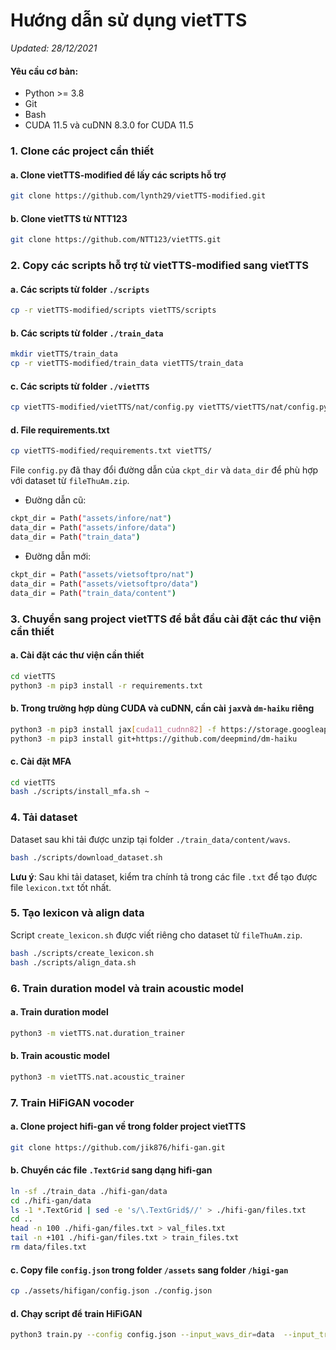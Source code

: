 # Hướng dẫn sử dụng vietTTS
*Updated: 28/12/2021*

#### Yêu cầu cơ bản:
- Python >= 3.8
- Git
- Bash
- CUDA 11.5 và cuDNN 8.3.0 for CUDA 11.5

### 1. Clone các project cần thiết
#### a. Clone vietTTS-modified để lấy các scripts hỗ trợ
```sh
git clone https://github.com/lynth29/vietTTS-modified.git
```
#### b. Clone vietTTS từ NTT123
```sh
git clone https://github.com/NTT123/vietTTS.git
```
### 2. Copy các scripts hỗ trợ từ vietTTS-modified sang vietTTS
#### a. Các scripts từ folder `./scripts`
```sh
cp -r vietTTS-modified/scripts vietTTS/scripts
```
#### b. Các scripts từ folder `./train_data`
```sh
mkdir vietTTS/train_data
cp -r vietTTS-modified/train_data vietTTS/train_data
```
#### c. Các scripts từ folder `./vietTTS`
```sh
cp vietTTS-modified/vietTTS/nat/config.py vietTTS/vietTTS/nat/config.py
```
#### d. File requirements.txt
```sh
cp vietTTS-modified/requirements.txt vietTTS/
```
File `config.py` đã thay đổi đường dẫn của `ckpt_dir` và `data_dir` để phù hợp với dataset từ `fileThuAm.zip`.
- Đường dẫn cũ:
```sh
ckpt_dir = Path("assets/infore/nat")
data_dir = Path("assets/infore/data")
data_dir = Path("train_data")
```
- Đường dẫn mới:
```sh
ckpt_dir = Path("assets/vietsoftpro/nat")
data_dir = Path("assets/vietsoftpro/data")
data_dir = Path("train_data/content")
```

### 3. Chuyển sang project vietTTS để bắt đầu cài đặt các thư viện cần thiết
#### a. Cài đặt các thư viện cần thiết
```sh
cd vietTTS
python3 -m pip3 install -r requirements.txt
```
#### b. Trong trường hợp dùng CUDA và cuDNN, cần cài `jax`và `dm-haiku` riêng
```sh
python3 -m pip3 install jax[cuda11_cudnn82] -f https://storage.googleapis.com/jax-releases/jax_releases.html
python3 -m pip3 install git+https://github.com/deepmind/dm-haiku
```
#### c. Cài đặt MFA
```sh
cd vietTTS
bash ./scripts/install_mfa.sh ~
```
### 4. Tải dataset
Dataset sau khi tải được unzip tại folder `./train_data/content/wavs`.
```sh
bash ./scripts/download_dataset.sh
```
**Lưu ý**: Sau khi tải dataset, kiểm tra chính tả trong các file `.txt` để tạo được file `lexicon.txt` tốt nhất.
### 5. Tạo lexicon và align data
Script `create_lexicon.sh` được viết riêng cho dataset từ `fileThuAm.zip`.
```sh
bash ./scripts/create_lexicon.sh
bash ./scripts/align_data.sh
```
### 6. Train duration model và train acoustic model
#### a. Train duration model
```sh
python3 -m vietTTS.nat.duration_trainer
```
#### b. Train acoustic model
```sh
python3 -m vietTTS.nat.acoustic_trainer
```
### 7. Train HiFiGAN vocoder
#### a. Clone project hifi-gan về trong folder project vietTTS
```sh
git clone https://github.com/jik876/hifi-gan.git
```
#### b. Chuyển các file `.TextGrid` sang dạng hifi-gan
```sh
ln -sf ./train_data ./hifi-gan/data
cd ./hifi-gan/data
ls -1 *.TextGrid | sed -e 's/\.TextGrid$//' > ./hifi-gan/files.txt
cd ..
head -n 100 ./hifi-gan/files.txt > val_files.txt
tail -n +101 ./hifi-gan/files.txt > train_files.txt
rm data/files.txt
```
#### c. Copy file `config.json` trong folder `/assets` sang folder `/higi-gan`
```sh
cp ./assets/hifigan/config.json ./config.json
```
#### d. Chạy script để train HiFiGAN
```sh
python3 train.py --config config.json --input_wavs_dir=data  --input_training_file=train_files.txt  --input_validation_file=val_files.txt
```

